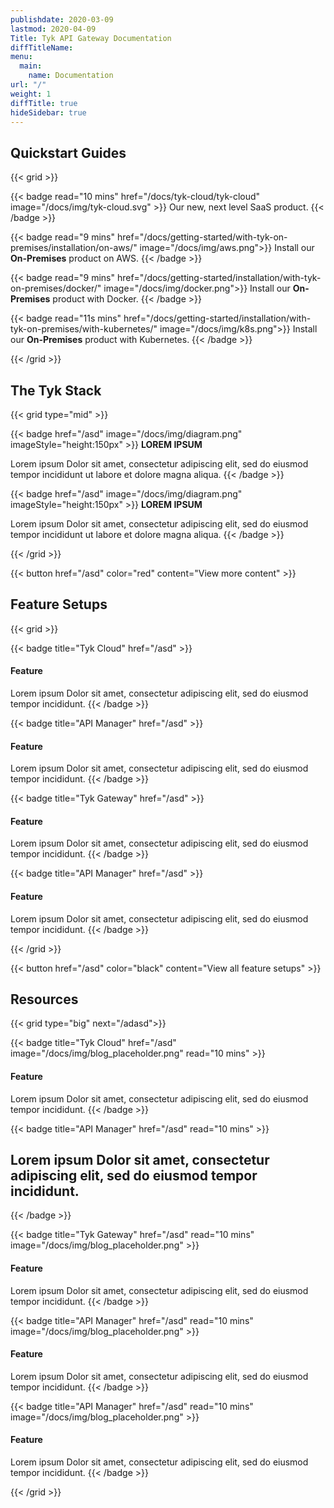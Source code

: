 ```yaml
---
publishdate: 2020-03-09
lastmod: 2020-04-09
Title: Tyk API Gateway Documentation
diffTitleName:
menu:
  main:
    name: Documentation
url: "/"
weight: 1
diffTitle: true
hideSidebar: true
---
```


## Quickstart Guides

{{< grid >}}

{{< badge read="10 mins" href="/docs/tyk-cloud/tyk-cloud" image="/docs/img/tyk-cloud.svg" >}}
Our new, next level SaaS product. 
{{< /badge >}}

{{< badge read="9 mins" href="/docs/getting-started/with-tyk-on-premises/installation/on-aws/" image="/docs/img/aws.png">}}
Install our **On-Premises** product on AWS. 
{{< /badge >}}


{{< badge read="9 mins" href="/docs/getting-started/installation/with-tyk-on-premises/docker/" image="/docs/img/docker.png">}}
Install our **On-Premises** product with Docker. 
{{< /badge >}}

{{< badge read="11s mins" href="/docs/getting-started/installation/with-tyk-on-premises/with-kubernetes/" image="/docs/img/k8s.png">}}
Install our **On-Premises** product with Kubernetes. 
{{< /badge >}}

{{< /grid >}}

## The Tyk Stack

{{< grid type="mid" >}}

{{< badge href="/asd" image="/docs/img/diagram.png" imageStyle="height:150px" >}}
**LOREM IPSUM**

Lorem ipsum Dolor sit amet, consectetur adipiscing elit, sed do eiusmod tempor incididunt ut labore et dolore magna aliqua.
{{< /badge >}}

{{< badge href="/asd" image="/docs/img/diagram.png" imageStyle="height:150px" >}}
**LOREM IPSUM**

Lorem ipsum Dolor sit amet, consectetur adipiscing elit, sed do eiusmod tempor incididunt ut labore et dolore magna aliqua.
{{< /badge >}}

{{< /grid >}}

{{< button href="/asd" color="red" content="View more content" >}}

## Feature Setups

{{< grid >}}

{{< badge title="Tyk Cloud" href="/asd" >}}
#### Feature

Lorem ipsum Dolor sit amet, consectetur adipiscing elit, sed do eiusmod tempor incididunt.
{{< /badge >}}

{{< badge title="API Manager" href="/asd" >}}
#### Feature

Lorem ipsum Dolor sit amet, consectetur adipiscing elit, sed do eiusmod tempor incididunt.
{{< /badge >}}

{{< badge title="Tyk Gateway" href="/asd" >}}
#### Feature

Lorem ipsum Dolor sit amet, consectetur adipiscing elit, sed do eiusmod tempor incididunt.
{{< /badge >}}

{{< badge title="API Manager" href="/asd" >}}
#### Feature

Lorem ipsum Dolor sit amet, consectetur adipiscing elit, sed do eiusmod tempor incididunt.
{{< /badge >}}

{{< /grid >}}

{{< button href="/asd" color="black" content="View all feature setups" >}}

## Resources

{{< grid type="big" next="/adasd">}}

{{< badge title="Tyk Cloud" href="/asd" image="/docs/img/blog_placeholder.png" read="10 mins" >}}
#### Feature

Lorem ipsum Dolor sit amet, consectetur adipiscing elit, sed do eiusmod tempor incididunt.
{{< /badge >}}

{{< badge title="API Manager" href="/asd" read="10 mins" >}}
## Lorem ipsum Dolor sit amet, consectetur adipiscing elit, sed do eiusmod tempor incididunt.
{{< /badge >}}

{{< badge title="Tyk Gateway" href="/asd" read="10 mins" image="/docs/img/blog_placeholder.png" >}}
#### Feature

Lorem ipsum Dolor sit amet, consectetur adipiscing elit, sed do eiusmod tempor incididunt.
{{< /badge >}}

{{< badge title="API Manager" href="/asd" read="10 mins" image="/docs/img/blog_placeholder.png" >}}
#### Feature

Lorem ipsum Dolor sit amet, consectetur adipiscing elit, sed do eiusmod tempor incididunt.
{{< /badge >}}

{{< badge title="API Manager" href="/asd" read="10 mins" image="/docs/img/blog_placeholder.png" >}}
#### Feature

Lorem ipsum Dolor sit amet, consectetur adipiscing elit, sed do eiusmod tempor incididunt.
{{< /badge >}}

{{< /grid >}}
